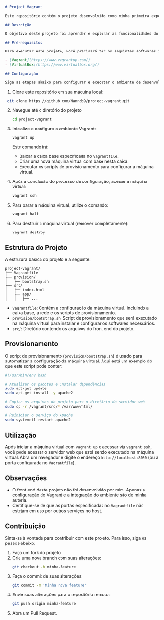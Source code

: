 
```markdown
# Project Vagrant

Este repositório contém o projeto desenvolvido como minha primeira experiência com o Vagrant. O front end deste projeto não foi desenvolvido por mim.

## Descrição

O objetivo deste projeto foi aprender e explorar as funcionalidades do Vagrant, uma ferramenta que facilita a criação e a configuração de ambientes de desenvolvimento virtualizados. Com o Vagrant, é possível criar máquinas virtuais configuráveis e reprodutíveis, o que torna o desenvolvimento mais consistente e portátil.

## Pré-requisitos

Para executar este projeto, você precisará ter os seguintes softwares instalados:

- [Vagrant](https://www.vagrantup.com/)
- [VirtualBox](https://www.virtualbox.org/)

## Configuração

Siga as etapas abaixo para configurar e executar o ambiente de desenvolvimento com Vagrant:
  ```

1. Clone este repositório em sua máquina local:
   
  ```bash
   git clone https://github.com/Nanndo9/project-vagrant.git
```

2. Navegue até o diretório do projeto:
   ```bash
   cd project-vagrant
   ```

3. Inicialize e configure o ambiente Vagrant:
   ```bash
   vagrant up
   ```
   Este comando irá:
   - Baixar a caixa base especificada no `Vagrantfile`.
   - Criar uma nova máquina virtual com base nesta caixa.
   - Executar os scripts de provisionamento para configurar a máquina virtual.

4. Após a conclusão do processo de configuração, acesse a máquina virtual:
   ```bash
   vagrant ssh
   ```

5. Para parar a máquina virtual, utilize o comando:
   ```bash
   vagrant halt
   ```

6. Para destruir a máquina virtual (remover completamente):
   ```bash
   vagrant destroy
   ```

## Estrutura do Projeto

A estrutura básica do projeto é a seguinte:

```
project-vagrant/
├── Vagrantfile
├── provision/
│   ├── bootstrap.sh
├── src/
│   ├── index.html
│   ├── app/
│   │   ├── ...
```

- `Vagrantfile`: Contém a configuração da máquina virtual, incluindo a caixa base, a rede e os scripts de provisionamento.
- `provision/bootstrap.sh`: Script de provisionamento que será executado na máquina virtual para instalar e configurar os softwares necessários.
- `src/`: Diretório contendo os arquivos do front end do projeto.

## Provisionamento

O script de provisionamento (`provision/bootstrap.sh`) é usado para automatizar a configuração da máquina virtual. Aqui está um exemplo do que este script pode conter:

```bash
#!/usr/bin/env bash

# Atualizar os pacotes e instalar dependências
sudo apt-get update
sudo apt-get install -y apache2

# Copiar os arquivos do projeto para o diretório do servidor web
sudo cp -r /vagrant/src/* /var/www/html/

# Reiniciar o serviço do Apache
sudo systemctl restart apache2
```

## Utilização

Após iniciar a máquina virtual com `vagrant up` e acessar via `vagrant ssh`, você pode acessar o servidor web que está sendo executado na máquina virtual. Abra um navegador e digite o endereço `http://localhost:8080` (ou a porta configurada no `Vagrantfile`).

## Observações

- O front end deste projeto não foi desenvolvido por mim. Apenas a configuração do Vagrant e a integração do ambiente são de minha autoria.
- Certifique-se de que as portas especificadas no `Vagrantfile` não estejam em uso por outros serviços no host.

## Contribuição

Sinta-se à vontade para contribuir com este projeto. Para isso, siga os passos abaixo:

1. Faça um fork do projeto.
2. Crie uma nova branch com suas alterações:
   ```bash
   git checkout -b minha-feature
   ```
3. Faça o commit de suas alterações:
   ```bash
   git commit -m 'Minha nova feature'
   ```
4. Envie suas alterações para o repositório remoto:
   ```bash
   git push origin minha-feature
   ```
5. Abra um Pull Request.
